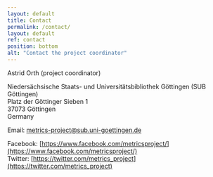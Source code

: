 ```yaml
---
layout: default
title: Contact
permalink: /contact/
layout: default
ref: contact
position: bottom
alt: "Contact the project coordinator"
---
```

<!-- Start editing content here -->
Astrid Orth (project coordinator)

Niedersächsische Staats- und Universitätsbibliothek Göttingen (SUB Göttingen)  
Platz der Göttinger Sieben 1  
37073 Göttingen  
Germany

Email: <metrics-project@sub.uni-goettingen.de>

Facebook: [https://www.facebook.com/metricsproject/](https://www.facebook.com/metricsproject/)  
Twitter: [https://twitter.com/metrics_project](https://twitter.com/metrics_project)
